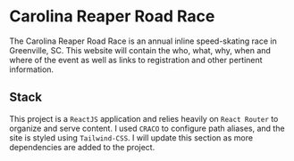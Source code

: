 # Carolina Reaper Road Race

The Carolina Reaper Road Race is an annual inline speed-skating race in
Greenville, SC. This website will contain the who, what, why, when and where of
the event as well as links to registration and other pertinent information.

## Stack

This project is a `ReactJS` application and relies heavily on `React Router` to
organize and serve content. I used `CRACO` to configure path aliases, and the
site is styled using `Tailwind-CSS`. I will update this section as more
dependencies are added to the project.
